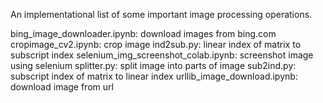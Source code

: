An implementational list of some important image processing operations.

bing_image_downloader.ipynb: download images from bing.com
cropimage_cv2.ipynb: crop image
ind2sub.py: linear index  of matrix to subscript index
selenium_img_screenshot_colab.ipynb: screenshot image using selenium
splitter.py: split image into parts of image
sub2ind.py: subscript index  of matrix to linear index
urllib_image_download.ipynb: download image from url
